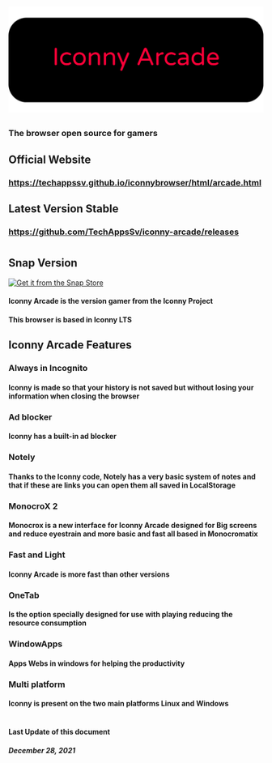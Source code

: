 # ![Esta es una imagen de ejemplo](iconny_banner.png)

### The browser open source for gamers

## Official Website
### https://techappssv.github.io/iconnybrowser/html/arcade.html
## Latest Version Stable
### https://github.com/TechAppsSv/iconny-arcade/releases

#
## Snap Version
[![Get it from the Snap Store](https://snapcraft.io/static/images/badges/en/snap-store-black.svg)](https://snapcraft.io/iconny-arcade)

#### Iconny Arcade is the version gamer from the Iconny Project 
#### This browser is based in Iconny LTS

## Iconny Arcade Features
### Always in Incognito
#### Iconny is made so that your history is not saved but without losing your information when closing the browser
### Ad blocker
#### Iconny has a built-in ad blocker
### Notely
#### Thanks to the Iconny code, Notely has a very basic system of notes and that if these are links you can open them all saved in LocalStorage

### MonocroX 2
#### Monocrox is a new interface for Iconny Arcade designed for Big screens and reduce eyestrain and more basic and fast all based in Monocromatix


### Fast and Light
#### Iconny Arcade is more fast than other versions

### OneTab
#### Is the option specially designed for use with playing reducing the resource consumption

### WindowApps
#### Apps Webs in windows for helping the productivity

### Multi platform
#### Iconny is present on the two main platforms Linux and Windows



#
#### Last Update of this document
##### December 28, 2021

